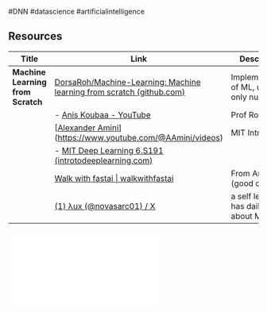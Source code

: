 #DNN #datascience #artificialintelligence 
## Resources 



| Title                             | Link                                                                                                                  | Description                                | Note                      |
| --------------------------------- | --------------------------------------------------------------------------------------------------------------------- | ------------------------------------------ | ------------------------- |
| **Machine Learning from Scratch** | [DorsaRoh/Machine-Learning: Machine learning from scratch (github.com)](https://github.com/DorsaRoh/Machine-Learning) | Implementations of ML, using only numpy.   | some ML interview         |
|                                   | - [Anis Koubaa - YouTube](https://www.youtube.com/@aniskoubaa2327)                                                    | Prof Robotics                              |                           |
|                                   | [[Alexander Amini](<MIT 6.S191: Deep Generative Modeling (youtube.com)>)](https://www.youtube.com/@AAmini/videos)     | MIT Intro to DL                            | GOOD                      |
|                                   | - [MIT Deep Learning 6.S191 (introtodeeplearning.com)](http://introtodeeplearning.com/)                               |                                            |                           |
|                                   | [Walk with fastai \| walkwithfastai](https://walkwithfastai.com/)                                                     | From Antonio (good course)                 | ****                      |
|                                   | [(1) λux (@novasarc01) / X](https://x.com/novasarc01)                                                                 | a self learner has daily input about ML/DL | Follow his steps GOOOOOOD |



![](../../figures/Introduction%20to%20%20Deep%20Learning.pdf)